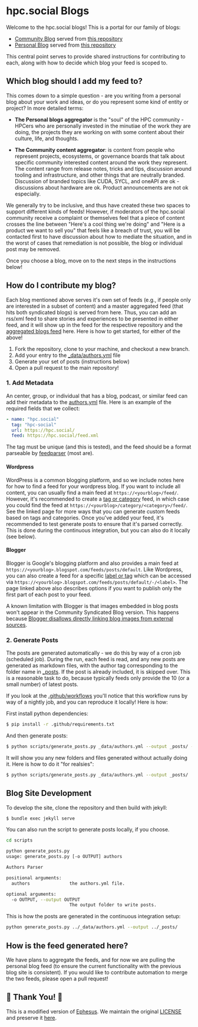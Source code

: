 # hpc.social Blogs

Welcome to the hpc.social blogs! This is a portal for our family of blogs:

 - [Community Blog](https://hpc.social/community-blog/) served from [this repository](https://github.com/hpc-social/community-blog)
 - [Personal Blog](https://hpc.social/personal-blog/) served from [this repository](https://github.com/hpc-social/personal-blog)
 
This central point serves to provide shared instructions for contributing to each, along with 
how to decide which blog your feed is scoped to. 

## Which blog should I add my feed to?

This comes down to a simple question - are you writing from a personal blog about your work and ideas, or do you represent some kind of entity or project?
In more detailed terms:

- **The Personal blogs aggregator** is the "soul" of the HPC community - HPCers who are personally invested in the minutiae of the work they are doing, the projects they are working on with some content about their culture, life, and thoughts. 

- **The Community content aggregator**: is content from people who represent projects, ecosystems, or governance boards that talk about specific community interested content around the work they represent. The content range from release notes, tricks and tips, discussion around tooling and infrastructure, and other things that are neutrally branded. Discussion of branded topics like CUDA, SYCL, and oneAPI are ok - discussions about hardware are ok. Product announcements are not ok especially.

We generally try to be inclusive, and thus have created these two spaces to support different kinds of feeds!
However, if moderators of the hpc.social community receive a complaint or themselves feel that a piece of content crosses the line between "Here's a cool thing we're doing" and "Here is a product we want to sell you" that feels like a breach of trust, you will be contacted first to have discussion about how to mediate the situation, and in the worst of cases that remediation is not possible, the blog or individual post may be removed.

Once you choose a blog, move on to the next steps in the instructions below!

## How do I contribute my blog?

Each blog mentioned above serves it's own set of feeds (e.g., if people only are interested in a subset
of content) and a master aggregated feed (that hits both syndicated blogs) is served from here.
Thus, you can add an rss/xml feed to share stories and experiences to be presented in either feed,
and it will show up in the feed for the respective repository and the [aggregated blogs feed](https://hpc.social/blog/)
here. Here is how to get started, for either of the above!

1. Fork the repository, clone to your machine, and checkout a new branch.
1. Add your entry to the [_data/authors.yml](_data/authors.yml) file
1. Generate your set of posts (instructions below)
1. Open a pull request to the main repository!

### 1. Add Metadata

An center, group, or individual that has a blog, podcast, or similar feed can add their
metadata to the [authors.yml](_data/authors.yml) file. Here is an example
of the required fields that we collect:

```yaml
- name: "hpc.social"
  tag: "hpc-social"
  url: https://hpc.social/
  feed: https://hpc.social/feed.xml
```

The tag must be unique (and this is tested), and the feed should be a format
parseable by [feedparser](https://pythonhosted.org/feedparser/) (most are).

#### Wordpress

WordPress is a common blogging platform, and so we include notes here for how
to find a feed for your wordpress blog. If you want to include all content,
you can usually find a main feed at `https://<yourblog>/feed/`. However, it's
recommended to create a [tag or category](https://wordpress.org/support/article/wordpress-feeds/#categories-and-tags)
feed, in which case you could find the feed at `https://<yourblog>/category/<category>/feed/`. See the linked
page for more ways that you can generate custom feeds based on tags and categories.
Once you've added your feed, it's recommended to test generate posts to ensure
that it's parsed correctly. This is done during the continuous integration,
but you can also do it locally (see below).

#### Blogger

Blogger is Google's blogging platform and also provides a main feed at 
`https://<yourblog>.blogspot.com/feeds/posts/default`.
Like Wordpress, you can also create a feed for a specific [label or
tag](https://support.google.com/blogger/answer/97933) which can be accessed via
`https://<yourblog>.blogspot.com/feeds/posts/default/-/<label>`.  The page
linked above also describes options if you want to publish only the first part
of each post to your feed.

A known limitation with Blogger is that images embedded in blog posts won't
appear in the Community Syndicated Blog version.  This happens because
[Blogger disallows directly linking blog images from external
sources](https://support.google.com/blogger/thread/133238986/image-url-from-blogger-googleusercontent-com-is-not-accepted-by-other-websites-if-i-want-to-insert-m?hl=en).

### 2. Generate Posts

The posts are generated automatically - we do this by way of a cron job (scheduled
job). During the run, each feed is read, and any new posts are generated
as markdown files, with the author tag corresponding to the folder name in [_posts](_posts).
If the post is already included, it is skipped over. This is a reasonable task to do,
because typically feeds only provide the 10 (or a small number) of latest posts.

If you look at the [.github/workflows](.github/workflows) you'll notice that
this workflow runs by way of a nightly job, and you can reproduce it locally!
Here is how:

First install python dependencies:

```bash
$ pip install -r .github/requirements.txt
```

And then generate posts:

```bash
$ python scripts/generate_posts.py _data/authors.yml --output _posts/ --test
```

It will show you any new folders and files generated without actually doing it.
Here is how to do it "for realsies":

```bash
$ python scripts/generate_posts.py _data/authors.yml --output _posts/
```

## Blog Site Development

To develop the site, clone the repository and then build with jekyll:

```bash
$ bundle exec jekyll serve
```

You can also run the script to generate posts locally, if you choose.

```bash
cd scripts

python generate_posts.py
usage: generate_posts.py [-o OUTPUT] authors

Authors Parser

positional arguments:
  authors               the authors.yml file.

optional arguments:
  -o OUTPUT, --output OUTPUT
                        The output folder to write posts.
```

This is how the posts are generated in the continuous integration setup:

```bash
python generate_posts.py ../_data/authors.yml --output ../_posts/
```

## How is the feed generated here?

We have plans to aggregate the feeds, and for now we are pulling the 
personal blog feed (to ensure the current functionality with the previous
blog site is consistent). If you would like to contribute automation
to merge the two feeds, please open a pull request!


## 🎨️ Thank You! 🎨️

This is a modified version of [Ephesus](https://github.com/onepase/Ephesus). We
maintain the original [LICENSE](.github/LICENSE-Ephesus) and preserve it [here](LICENSE).
